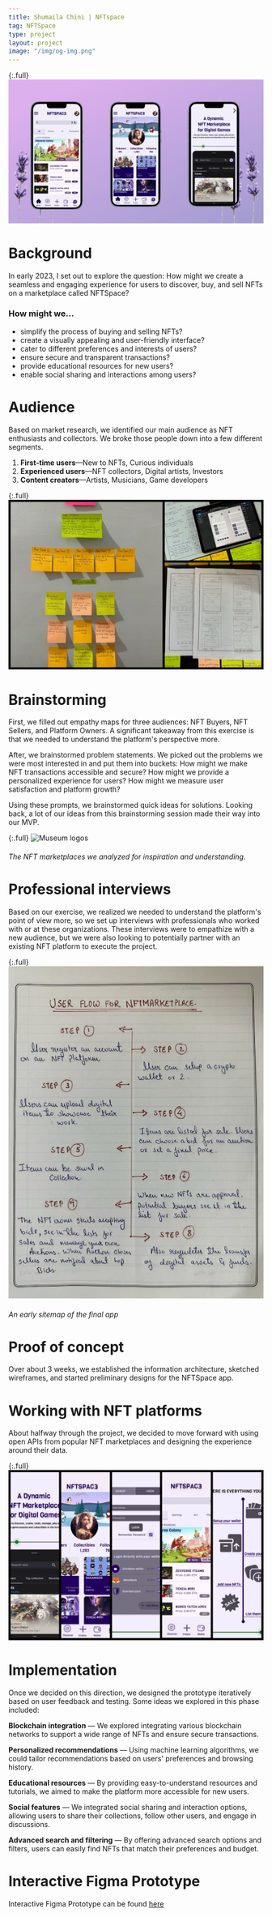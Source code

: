 ```yaml
---
title: Shumaila Chini | NFTspace
tag: NFTSpace
type: project
layout: project
image: "/img/og-img.png"
---
```


{:.full}
![NFTSpace cover image](/img/full/nftspace.jpeg)

# Background

In early 2023, I set out to explore the question: How might we create a seamless and engaging experience for users to discover, buy, and sell NFTs on a marketplace called NFTSpace?

### How might we...

- simplify the process of buying and selling NFTs?
- create a visually appealing and user-friendly interface?
- cater to different preferences and interests of users?
- ensure secure and transparent transactions?
- provide educational resources for new users?
- enable social sharing and interactions among users?

# Audience

Based on market research, we identified our main audience as NFT enthusiasts and collectors. We broke those people down into a few different segments.

1. **First-time users**—New to NFTs, Curious individuals
2. **Experienced users**—NFT collectors, Digital artists, Investors
3. **Content creators**—Artists, Musicians, Game developers

{:.full}
![](/img/full/nftspace1.jpeg)

# Brainstorming

First, we filled out empathy maps for three audiences: NFT Buyers, NFT Sellers, and Platform Owners. A significant takeaway from this exercise is that we needed to understand the platform's perspective more.

After, we brainstormed problem statements. We picked out the problems we were most interested in and put them into buckets: How might we make NFT transactions accessible and secure? How might we provide a personalized experience for users? How might we measure user satisfaction and platform growth?

Using these prompts, we brainstormed quick ideas for solutions. Looking back, a lot of our ideas from this brainstorming session made their way into our MVP.

{:.full}
![Museum logos](/img/full/nftspace2.png)

###### The NFT marketplaces we analyzed for inspiration and understanding.

# Professional interviews

Based on our exercise, we realized we needed to understand the platform's point of view more, so we set up interviews with professionals who worked with or at these organizations. These interviews were to empathize with a new audience, but we were also looking to potentially partner with an existing NFT platform to execute the project.

{:.full}
![Sitemap](/img/full/nftspace3.png)

###### An early sitemap of the final app

# Proof of concept

Over about 3 weeks, we established the information architecture, sketched wireframes, and started preliminary designs for the NFTSpace app.

# Working with NFT platforms

About halfway through the project, we decided to move forward with using open APIs from popular NFT marketplaces and designing the experience around their data.

{:.full}
![App screens](/img/full/nftspace4.jpeg)

# Implementation

Once we decided on this direction, we designed the prototype iteratively based on user feedback and testing. Some ideas we explored in this phase included:

**Blockchain integration** — We explored integrating various blockchain networks to support a wide range of NFTs and ensure secure transactions.

**Personalized recommendations** — Using machine learning algorithms, we could tailor recommendations based on users' preferences and browsing history.

**Educational resources** — By providing easy-to-understand resources and tutorials, we aimed to make the platform more accessible for new users.

**Social features** — We integrated social sharing and interaction options, allowing users to share their collections, follow other users, and engage in discussions.

**Advanced search and filtering** — By offering advanced search options and filters, users can easily find NFTs that match their preferences and budget.

# Interactive Figma Prototype

Interactive Figma Prototype can be found [here](https://www.figma.com/proto/SUHnkwuEOcbhtZ5cmiLkWF/NFT-Marketplace%3A-PROJECT-1?type=design&node-id=54195-34799&scaling=scale-down&page-id=54195%3A34798&starting-point-node-id=54195%3A34799)
